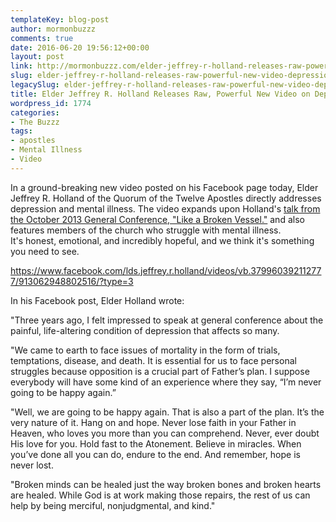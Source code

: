 ```yaml
---
templateKey: blog-post
author: mormonbuzzz
comments: true
date: 2016-06-20 19:56:12+00:00
layout: post
link: http://mormonbuzzz.com/elder-jeffrey-r-holland-releases-raw-powerful-new-video-depression/
slug: elder-jeffrey-r-holland-releases-raw-powerful-new-video-depression
legacySlug: elder-jeffrey-r-holland-releases-raw-powerful-new-video-depression
title: Elder Jeffrey R. Holland Releases Raw, Powerful New Video on Depression
wordpress_id: 1774
categories:
- The Buzzz
tags:
- apostles
- Mental Illness
- Video
---
```


In a ground-breaking new video posted on his Facebook page today, Elder Jeffrey R. Holland of the Quorum of the Twelve Apostles directly addresses depression and mental illness. The video expands upon Holland's [talk from the October 2013 General Conference, "Like a Broken Vessel."](https://www.lds.org/general-conference/2013/10/like-a-broken-vessel?lang=eng) and also features members of the church who struggle with mental illness. It's honest, emotional, and incredibly hopeful, and we think it's something you need to see.

https://www.facebook.com/lds.jeffrey.r.holland/videos/vb.379960392112777/913062948802516/?type=3

In his Facebook post, Elder Holland wrote:

"Three years ago, I felt impressed to speak at general conference about the painful, life-altering condition of depression that affects so many.

"We came to earth to face issues of mortality in the form of trials, temptations, disease, and death. It is essential for us to face personal struggles because opposition is a crucial part of Father’s plan. I suppose everybody will have some kind of an experience where they say, “I’m never going to be happy again.”

"Well, we are going to be happy again. That is also a part of the plan. It’s the very nature of it. Hang on and hope. Never lose faith in your Father in Heaven, who loves you more than you can comprehend. Never, ever doubt His love for you. Hold fast to the Atonement. Believe in miracles. When you’ve done all you can do, endure to the end. And remember, hope is never lost.

"Broken minds can be healed just the way broken bones and broken hearts are healed. While God is at work making those repairs, the rest of us can help by being merciful, nonjudgmental, and kind."
